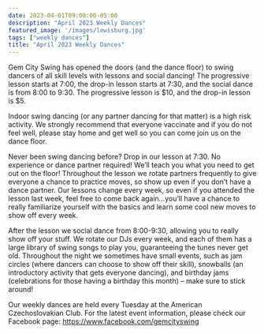 ```yaml
---
date: 2023-04-01T09:00:00-05:00
description: "April 2023 Weekly Dances"
featured_image: '/images/lewisburg.jpg'
tags: ["weekly dances"]
title: "April 2023 Weekly Dances"
---
```


Gem City Swing has opened the doors (and the dance floor) to swing dancers of all skill levels with lessons and social dancing! The progressive lesson starts at 7:00, the drop-in lesson starts at 7:30, and the social dance is from 8:00 to 9:30. The progressive lesson is $10, and the drop-in lesson is $5.

Indoor swing dancing (or any partner dancing for that matter) is a high risk activity. We strongly recommend that everyone vaccinate and if you do not feel well, please stay home and get well so you can come join us on the dance floor.

Never been swing dancing before? Drop in our lesson at 7:30. No experience or dance partner required! We’ll teach you what you need to get out on the floor! Throughout the lesson we rotate partners frequently to give everyone a chance to practice moves, so show up even if you don’t have a dance partner. Our lessons change every week, so even if you attended the lesson last week, feel free to come back again…you’ll have a chance to really familiarize yourself with the basics and learn some cool new moves to show off every week.

After the lesson we social dance from 8:00-9:30, allowing you to really show off your stuff. We rotate our DJs every week, and each of them has a large library of swing songs to play you, guaranteeing the tunes never get old. Throughout the night we sometimes have small events, such as jam circles (where dancers can choose to show off their skill), snowballs (an introductory activity that gets everyone dancing), and birthday jams (celebrations for those having a birthday this month) – make sure to stick around!

Our weekly dances are held every Tuesday at the American Czechoslovakian Club. For the latest event information, please check our Facebook page: https://www.facebook.com/gemcityswing
